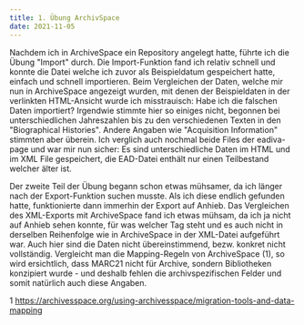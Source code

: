 ```yaml
---
title: 1. Übung ArchivSpace
date: 2021-11-05
---
```


Nachdem ich in ArchiveSpace ein Repository angelegt hatte, führte ich die Übung "Import" durch. Die Import-Funktion fand ich relativ schnell und konnte die Datei welche ich zuvor als Beispieldatum gespeichert hatte, einfach und schnell importieren. Beim Vergleichen der Daten, welche mir nun in ArchiveSpace angezeigt wurden, mit denen der Beispieldaten in der verlinkten HTML-Ansicht wurde ich misstrauisch: Habe ich die falschen Daten importiert? Irgendwie stimmte hier so einiges nicht, begonnen bei unterschiedlichen Jahreszahlen bis zu den verschiedenen Texten in den "Biographical Histories". Andere Angaben wie "Acquisition Information" stimmten aber überein. Ich verglich auch nochmal beide Files der eadiva-page und war mir nun sicher: Es sind unterschiedliche Daten im HTML und im XML File gespeichert, die EAD-Datei enthält nur einen Teilbestand welcher älter ist.  

Der zweite Teil der Übung begann schon etwas mühsamer, da ich länger nach der Export-Funktion suchen musste. Als ich diese endlich gefunden hatte, funktionierte dann immerhin der Export auf Anhieb. Das Vergleichen des XML-Exports mit ArchiveSpace fand ich etwas mühsam, da ich ja nicht auf Anhieb sehen konnte, für was welcher Tag steht und es auch nicht in derselben Reihenfolge wie in ArchiveSpace in der XML-Datei aufgeführt war. Auch hier sind die Daten nicht übereinstimmend, bezw. konkret nicht vollständig. Vergleicht man die Mapping-Regeln von ArchiveSpace (1), so wird ersichtlich, dass MARC21 nicht für Archive, sondern Bibliotheken konzipiert wurde - und deshalb fehlen die archivspezifischen Felder und somit natürlich auch diese Angaben.  


1 https://archivesspace.org/using-archivesspace/migration-tools-and-data-mapping 
